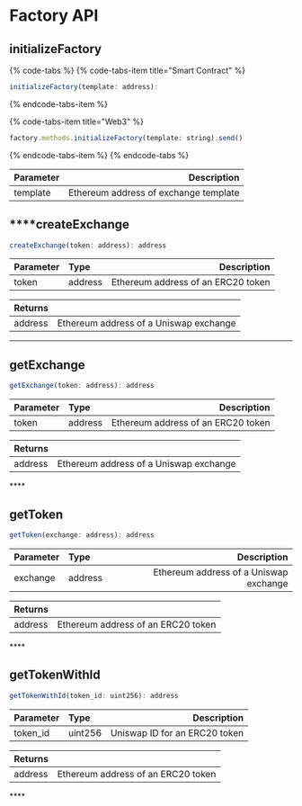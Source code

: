# Factory API

## **initialize**Factory

{% code-tabs %}
{% code-tabs-item title="Smart Contract" %}
```javascript
initializeFactory(template: address):
```
{% endcode-tabs-item %}

{% code-tabs-item title="Web3" %}
```javascript
factory.methods.initializeFactory(template: string).send()
```
{% endcode-tabs-item %}
{% endcode-tabs %}

| Parameter | Description |
| :--- | ---: |
| template | Ethereum address of exchange template |



##  ****createExchange

```javascript
createExchange(token: address): address
```

| Parameter | Type | Description |
| :--- | :--- | ---: |
| token | address | Ethereum address of an ERC20 token |

| Returns |  |
| :--- | ---: |
| address | Ethereum address of a Uniswap exchange  |

 ****

## getExchange

```javascript
getExchange(token: address): address
```

| Parameter | Type | Description |
| :--- | :--- | ---: |
| token | address | Ethereum address of an ERC20 token |

| Returns |  |
| :--- | ---: |
| address | Ethereum address of a Uniswap exchange  |

\*\*\*\*

## get**Token**

```javascript
getToken(exchange: address): address
```

| Parameter | Type | Description |
| :--- | :--- | ---: |
| exchange | address | Ethereum address of a Uniswap exchange |

| Returns |  |
| :--- | ---: |
| address | Ethereum address of an ERC20 token  |

\*\*\*\*

## get**TokenWithId**

```javascript
getTokenWithId(token_id: uint256): address
```

| Parameter | Type | Description |
| :--- | :--- | ---: |
| token\_id | uint256 | Uniswap ID for an ERC20 token |

| Returns |  |
| :--- | ---: |
| address | Ethereum address of an ERC20 token  |

\*\*\*\*



